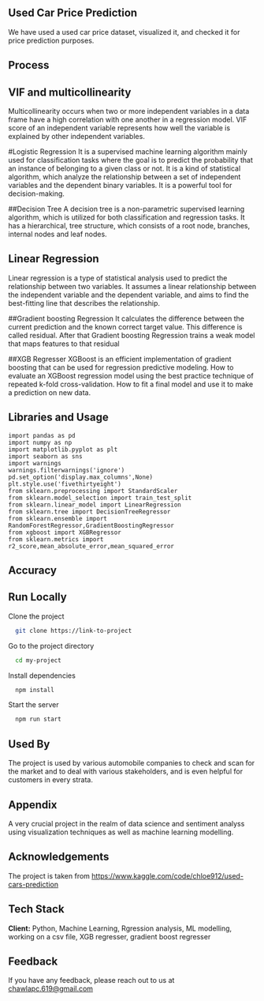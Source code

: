 
## Used Car Price Prediction
We have used a used car price dataset, visualized it, and checked it for price prediction purposes.

## Process

## VIF and multicollinearity
Multicollinearity occurs when two or more independent variables in a data frame have a high correlation with one another in a regression model.
VIF score of an independent variable represents how well the variable is explained by other independent variables.


#Logistic Regression
It is a supervised machine learning algorithm mainly used for classification tasks where the goal is to predict the probability that an instance of belonging to a given class or not. It is a kind of statistical algorithm, which analyze the relationship between a set of independent variables and the dependent binary variables. It is a powerful tool for decision-making.

##Decision Tree
A decision tree is a non-parametric supervised learning algorithm, which is utilized for both classification and regression tasks. It has a hierarchical, tree structure, which consists of a root node, branches, internal nodes and leaf nodes.

## Linear Regression
Linear regression is a type of statistical analysis used to predict the relationship between two variables. It assumes a linear relationship between the independent variable and the dependent variable, and aims to find the best-fitting line that describes the relationship.

##Gradient boosting Regression
It calculates the difference between the current prediction and the known correct target value. This difference is called residual. After that Gradient boosting Regression trains a weak model that maps features to that residual

##XGB Regresser
XGBoost is an efficient implementation of gradient boosting that can be used for regression predictive modeling. How to evaluate an XGBoost regression model using the best practice technique of repeated k-fold cross-validation. How to fit a final model and use it to make a prediction on new data.



## Libraries and Usage

```
import pandas as pd
import numpy as np
import matplotlib.pyplot as plt
import seaborn as sns
import warnings 
warnings.filterwarnings('ignore')
pd.set_option('display.max_columns',None)
plt.style.use('fivethirtyeight')
from sklearn.preprocessing import StandardScaler
from sklearn.model_selection import train_test_split
from sklearn.linear_model import LinearRegression
from sklearn.tree import DecisionTreeRegressor
from sklearn.ensemble import RandomForestRegressor,GradientBoostingRegressor
from xgboost import XGBRegressor
from sklearn.metrics import r2_score,mean_absolute_error,mean_squared_error

```






## Accuracy






## Run Locally

Clone the project

```bash
  git clone https://link-to-project
```

Go to the project directory

```bash
  cd my-project
```

Install dependencies

```bash
  npm install
```

Start the server

```bash
  npm run start
```


## Used By
The project is used by various automobile companies to check and scan for the market and to deal with various stakeholders, and is even helpful for customers in every strata.
## Appendix

A very crucial project in the realm of data science and sentiment analyss using visualization techniques as well as machine learning modelling.

## Acknowledgements

The project is taken from
https://www.kaggle.com/code/chloe912/used-cars-prediction
## Tech Stack

**Client:** Python, Machine Learning, Rgression analysis, ML modelling, working on a csv file, XGB regresser, gradient boost regresser



## Feedback

If you have any feedback, please reach out to us at chawlapc.619@gmail.com

